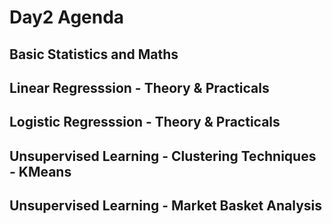 # Day2 Agenda

## Basic Statistics and Maths
## Linear Regresssion - Theory & Practicals
## Logistic Regresssion - Theory & Practicals
## Unsupervised Learning - Clustering Techniques - KMeans
## Unsupervised Learning - Market Basket Analysis



